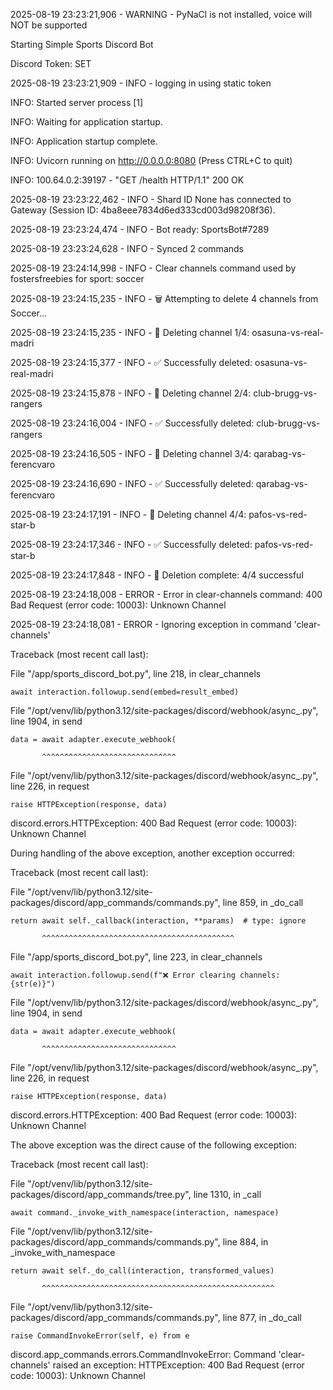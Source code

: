 2025-08-19 23:23:21,906 - WARNING - PyNaCl is not installed, voice will NOT be supported

Starting Simple Sports Discord Bot

Discord Token: SET

2025-08-19 23:23:21,909 - INFO - logging in using static token

INFO:     Started server process [1]

INFO:     Waiting for application startup.

INFO:     Application startup complete.

INFO:     Uvicorn running on http://0.0.0.0:8080 (Press CTRL+C to quit)

INFO:     100.64.0.2:39197 - "GET /health HTTP/1.1" 200 OK

2025-08-19 23:23:22,462 - INFO - Shard ID None has connected to Gateway (Session ID: 4ba8eee7834d6ed333cd003d98208f36).

2025-08-19 23:23:24,474 - INFO - Bot ready: SportsBot#7289

2025-08-19 23:23:24,628 - INFO - Synced 2 commands

2025-08-19 23:24:14,998 - INFO - Clear channels command used by fostersfreebies for sport: soccer

2025-08-19 23:24:15,235 - INFO - 🗑️ Attempting to delete 4 channels from Soccer...

2025-08-19 23:24:15,235 - INFO - 🔄 Deleting channel 1/4: osasuna-vs-real-madri

2025-08-19 23:24:15,377 - INFO - ✅ Successfully deleted: osasuna-vs-real-madri

2025-08-19 23:24:15,878 - INFO - 🔄 Deleting channel 2/4: club-brugg-vs-rangers

2025-08-19 23:24:16,004 - INFO - ✅ Successfully deleted: club-brugg-vs-rangers

2025-08-19 23:24:16,505 - INFO - 🔄 Deleting channel 3/4: qarabag-vs-ferencvaro

2025-08-19 23:24:16,690 - INFO - ✅ Successfully deleted: qarabag-vs-ferencvaro

2025-08-19 23:24:17,191 - INFO - 🔄 Deleting channel 4/4: pafos-vs-red-star-b

2025-08-19 23:24:17,346 - INFO - ✅ Successfully deleted: pafos-vs-red-star-b

2025-08-19 23:24:17,848 - INFO - 🏁 Deletion complete: 4/4 successful

2025-08-19 23:24:18,008 - ERROR - Error in clear-channels command: 400 Bad Request (error code: 10003): Unknown Channel

2025-08-19 23:24:18,081 - ERROR - Ignoring exception in command 'clear-channels'

Traceback (most recent call last):

  File "/app/sports_discord_bot.py", line 218, in clear_channels

    await interaction.followup.send(embed=result_embed)

  File "/opt/venv/lib/python3.12/site-packages/discord/webhook/async_.py", line 1904, in send

    data = await adapter.execute_webhook(

           ^^^^^^^^^^^^^^^^^^^^^^^^^^^^^^

  File "/opt/venv/lib/python3.12/site-packages/discord/webhook/async_.py", line 226, in request

    raise HTTPException(response, data)

discord.errors.HTTPException: 400 Bad Request (error code: 10003): Unknown Channel

 

During handling of the above exception, another exception occurred:

 

Traceback (most recent call last):

  File "/opt/venv/lib/python3.12/site-packages/discord/app_commands/commands.py", line 859, in _do_call

    return await self._callback(interaction, **params)  # type: ignore

           ^^^^^^^^^^^^^^^^^^^^^^^^^^^^^^^^^^^^^^^^^^^

  File "/app/sports_discord_bot.py", line 223, in clear_channels

    await interaction.followup.send(f"❌ Error clearing channels: {str(e)}")

  File "/opt/venv/lib/python3.12/site-packages/discord/webhook/async_.py", line 1904, in send

    data = await adapter.execute_webhook(

           ^^^^^^^^^^^^^^^^^^^^^^^^^^^^^^

  File "/opt/venv/lib/python3.12/site-packages/discord/webhook/async_.py", line 226, in request

    raise HTTPException(response, data)

discord.errors.HTTPException: 400 Bad Request (error code: 10003): Unknown Channel

 

The above exception was the direct cause of the following exception:

 

Traceback (most recent call last):

  File "/opt/venv/lib/python3.12/site-packages/discord/app_commands/tree.py", line 1310, in _call

    await command._invoke_with_namespace(interaction, namespace)

  File "/opt/venv/lib/python3.12/site-packages/discord/app_commands/commands.py", line 884, in _invoke_with_namespace

    return await self._do_call(interaction, transformed_values)

           ^^^^^^^^^^^^^^^^^^^^^^^^^^^^^^^^^^^^^^^^^^^^^^^^^^^^

  File "/opt/venv/lib/python3.12/site-packages/discord/app_commands/commands.py", line 877, in _do_call

    raise CommandInvokeError(self, e) from e

discord.app_commands.errors.CommandInvokeError: Command 'clear-channels' raised an exception: HTTPException: 400 Bad Request (error code: 10003): Unknown Channel